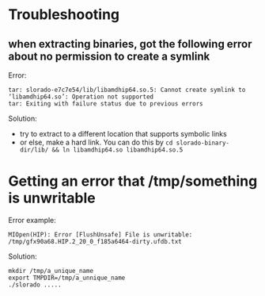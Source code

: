 # Troubleshooting

## when extracting binaries, got the following error about no permission to create a symlink

Error:
```
tar: slorado-e7c7e54/lib/libamdhip64.so.5: Cannot create symlink to ‘libamdhip64.so’: Operation not supported
tar: Exiting with failure status due to previous errors
```

Solution:
- try to extract to a different location that supports symbolic links
- or else, make a hard link. You can do this by `cd slorado-binary-dir/lib/ && ln libamdhip64.so libamdhip64.so.5`


# Getting an error that /tmp/something is unwritable

Error example:
```
MIOpen(HIP): Error [FlushUnsafe] File is unwritable: /tmp/gfx90a68.HIP.2_20_0_f185a6464-dirty.ufdb.txt
```

Solution:
```
mkdir /tmp/a_unique_name
export TMPDIR=/tmp/a_unnique_name
./slorado .....
```
